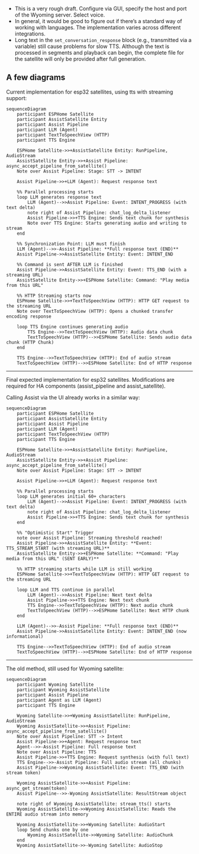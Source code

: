 - This is a very rough draft. Configure via GUI, specify the host and port of the Wyoming server. Select voice.
- In general, it would be good to figure out if there’s a standard way of working with languages. The implementation varies across different integrations.
- Long text in the `set_conversation_response` block (e.g., transmitted via a variable) still cause problems for slow TTS. Although the text is processed in segments and playback can begin, the complete file for the satellite will only be provided after full generation.

## A few diagrams
Current implementation for esp32 satellites, using tts with streaming support:
```mermaid
sequenceDiagram
    participant ESPHome Satellite
    participant AssistSatellite Entity
    participant Assist Pipeline
    participant LLM (Agent)
    participant TextToSpeechView (HTTP)
    participant TTS Engine

    ESPHome Satellite->>+AssistSatellite Entity: RunPipeline, AudioStream
    AssistSatellite Entity->>+Assist Pipeline: async_accept_pipeline_from_satellite()
    Note over Assist Pipeline: Stage: STT -> INTENT
    
    Assist Pipeline->>+LLM (Agent): Request response text
    
    %% Parallel processing starts
    loop LLM generates response text
        LLM (Agent)-->>Assist Pipeline: Event: INTENT_PROGRESS (with text delta)
        note right of Assist Pipeline: chat_log_delta_listener
        Assist Pipeline->>+TTS Engine: Sends text chunk for synthesis
        Note over TTS Engine: Starts generating audio and writing to stream
    end
    
    %% Synchronization Point: LLM must finish
    LLM (Agent)-->>-Assist Pipeline: **Full response text (END)**
    Assist Pipeline->>AssistSatellite Entity: Event: INTENT_END
    
    %% Command is sent AFTER LLM is finished
    Assist Pipeline->>AssistSatellite Entity: Event: TTS_END (with a streaming URL)
    AssistSatellite Entity->>+ESPHome Satellite: Command: "Play media from this URL"
    
    %% HTTP Streaming starts now
    ESPHome Satellite->>+TextToSpeechView (HTTP): HTTP GET request to the streaming URL
    Note over TextToSpeechView (HTTP): Opens a chunked transfer encoding response
    
    loop TTS Engine continues generating audio
        TTS Engine-->>TextToSpeechView (HTTP): Audio data chunk
        TextToSpeechView (HTTP)-->>ESPHome Satellite: Sends audio data chunk (HTTP Chunk)
    end

    TTS Engine-->>TextToSpeechView (HTTP): End of audio stream
    TextToSpeechView (HTTP)-->>ESPHome Satellite: End of HTTP response
```
---
Final expected implementation for esp32 satellites. Modifications are required for HA components (assist_pipeline and assist_satellite). 

Calling Assist via the UI already works in a similar way:
```mermaid
sequenceDiagram
    participant ESPHome Satellite
    participant AssistSatellite Entity
    participant Assist Pipeline
    participant LLM (Agent)
    participant TextToSpeechView (HTTP)
    participant TTS Engine

    ESPHome Satellite->>+AssistSatellite Entity: RunPipeline, AudioStream
    AssistSatellite Entity->>+Assist Pipeline: async_accept_pipeline_from_satellite()
    Note over Assist Pipeline: Stage: STT -> INTENT
    
    Assist Pipeline->>+LLM (Agent): Request response text
    
    %% Parallel processing starts
    loop LLM generates initial 60+ characters
        LLM (Agent)-->>Assist Pipeline: Event: INTENT_PROGRESS (with text delta)
        note right of Assist Pipeline: chat_log_delta_listener
        Assist Pipeline->>+TTS Engine: Sends text chunk for synthesis
    end

    %% "Optimistic Start" Trigger
    note over Assist Pipeline: Streaming threshold reached!
    Assist Pipeline->>+AssistSatellite Entity: **Event: TTS_STREAM_START (with streaming URL)**
    AssistSatellite Entity->>+ESPHome Satellite: **Command: "Play media from this URL" (SENT EARLY)**
    
    %% HTTP streaming starts while LLM is still working
    ESPHome Satellite->>+TextToSpeechView (HTTP): HTTP GET request to the streaming URL
    
    loop LLM and TTS continue in parallel
        LLM (Agent)-->>Assist Pipeline: Next text delta
        Assist Pipeline->>+TTS Engine: Next text chunk
        TTS Engine-->>TextToSpeechView (HTTP): Next audio chunk
        TextToSpeechView (HTTP)-->>ESPHome Satellite: Next HTTP chunk
    end

    LLM (Agent)-->>-Assist Pipeline: **Full response text (END)**
    Assist Pipeline->>AssistSatellite Entity: Event: INTENT_END (now informational)
    
    TTS Engine-->>TextToSpeechView (HTTP): End of audio stream
    TextToSpeechView (HTTP)-->>ESPHome Satellite: End of HTTP response
```
---
The old method, still used for Wyoming satellite:
```mermaid
sequenceDiagram
    participant Wyoming Satellite
    participant Wyoming AssistSatellite
    participant Assist Pipeline
    participant Agent as LLM (Agent)
    participant TTS Engine

    Wyoming Satellite->>+Wyoming AssistSatellite: RunPipeline, AudioStream
    Wyoming AssistSatellite->>+Assist Pipeline: async_accept_pipeline_from_satellite()
    Note over Assist Pipeline: STT -> Intent
    Assist Pipeline->>+Agent: Request response text
    Agent-->>-Assist Pipeline: Full response text
    Note over Assist Pipeline: TTS
    Assist Pipeline->>+TTS Engine: Request synthesis (with full text)
    TTS Engine-->>-Assist Pipeline: Full audio stream (all chunks)
    Assist Pipeline->>Wyoming AssistSatellite: Event: TTS_END (with stream token)

    Wyoming AssistSatellite->>+Assist Pipeline: async_get_stream(token)
    Assist Pipeline-->>-Wyoming AssistSatellite: ResultStream object
    
    note right of Wyoming AssistSatellite: stream_tts() starts
    Wyoming AssistSatellite->>Wyoming AssistSatellite: Reads the ENTIRE audio stream into memory
    
    Wyoming AssistSatellite->>+Wyoming Satellite: AudioStart
    loop Send chunks one by one
        Wyoming AssistSatellite->>Wyoming Satellite: AudioChunk
    end
    Wyoming AssistSatellite->>-Wyoming Satellite: AudioStop
```
